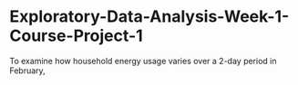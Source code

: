 # Exploratory-Data-Analysis-Week-1-Course-Project-1
 To examine how household energy usage varies over a 2-day period in February, 
